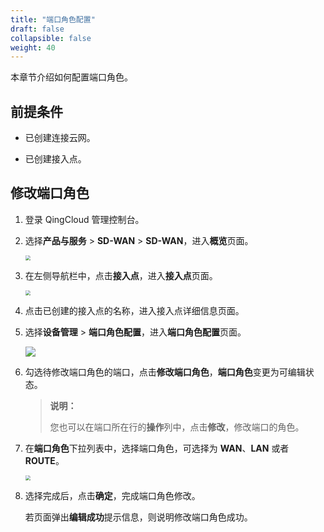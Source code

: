 ```yaml
---
title: "端口角色配置"
draft: false
collapsible: false
weight: 40
---
```


本章节介绍如何配置端口角色。

## 前提条件

- 已创建连接云网。

- 已创建接入点。

## 修改端口角色

1. 登录 QingCloud 管理控制台。

2. 选择**产品与服务** > **SD-WAN** > **SD-WAN**，进入**概览**页面。

   <img src="../../../../_images/qs_cloud_network.png" style="zoom:50%;" />

3. 在左侧导航栏中，点击**接入点**，进入**接入点**页面。

   <img src="../../../../_images/um_access_point_list.png" style="zoom:50%;" />

4. 点击已创建的接入点的名称，进入接入点详细信息页面。

5. 选择**设备管理** > **端口角色配置**，进入**端口角色配置**页面。

   ![](../../../../_images/um_port_role_config.png)

6. 勾选待修改端口角色的端口，点击**修改端口角色**，**端口角色**变更为可编辑状态。

   > **说明：**
   >
   > 您也可以在端口所在行的**操作**列中，点击**修改**，修改端口的角色。

7. 在**端口角色**下拉列表中，选择端口角色，可选择为 **WAN**、**LAN** 或者 **ROUTE**。

   <img src="/Users/amytan/work/github/qingcloud-docs/content/sd-wan/_images/um_port_role_choose.png" style="zoom:50%;" />

8. 选择完成后，点击**确定**，完成端口角色修改。

   若页面弹出**编辑成功**提示信息，则说明修改端口角色成功。



